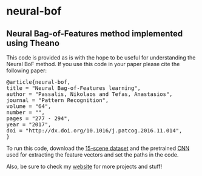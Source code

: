 # neural-bof
## Neural Bag-of-Features method implemented using Theano

This code is provided as is with the hope to be useful for understanding the Neural BoF method. If you use this code in your paper please cite the following paper:

<pre>
@article{neural-bof,
title = "Neural Bag-of-Features learning",
author = "Passalis, Nikolaos and Tefas, Anastasios",
journal = "Pattern Recognition",
volume = "64",
number = "",
pages = "277 - 294",
year = "2017",
doi = "http://dx.doi.org/10.1016/j.patcog.2016.11.014",
}
</pre>


To run this code, download the [15-scene dataset](http://www-cvr.ai.uiuc.edu/ponce_grp/data) and the pretrained [CNN](https://github.com/metalbubble/places365) used for extracting the feature vectors and set the paths in the code.

Also, be sure to check my [website](http://users.auth.gr/passalis) for more projects and stuff!
